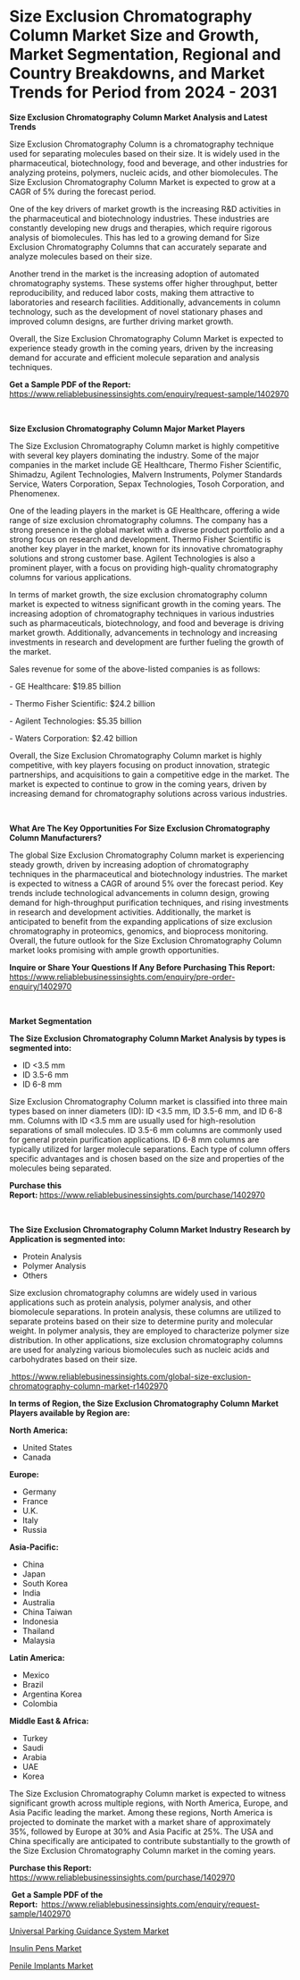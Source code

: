 <p><h1>Size Exclusion Chromatography Column Market Size and Growth, Market Segmentation, Regional and Country Breakdowns, and Market Trends for Period from 2024 -  2031</h1></p><p><strong>Size Exclusion Chromatography Column Market Analysis and Latest Trends</strong></p>
<p><p>Size Exclusion Chromatography Column is a chromatography technique used for separating molecules based on their size. It is widely used in the pharmaceutical, biotechnology, food and beverage, and other industries for analyzing proteins, polymers, nucleic acids, and other biomolecules. The Size Exclusion Chromatography Column Market is expected to grow at a CAGR of 5% during the forecast period.</p><p>One of the key drivers of market growth is the increasing R&D activities in the pharmaceutical and biotechnology industries. These industries are constantly developing new drugs and therapies, which require rigorous analysis of biomolecules. This has led to a growing demand for Size Exclusion Chromatography Columns that can accurately separate and analyze molecules based on their size.</p><p>Another trend in the market is the increasing adoption of automated chromatography systems. These systems offer higher throughput, better reproducibility, and reduced labor costs, making them attractive to laboratories and research facilities. Additionally, advancements in column technology, such as the development of novel stationary phases and improved column designs, are further driving market growth.</p><p>Overall, the Size Exclusion Chromatography Column Market is expected to experience steady growth in the coming years, driven by the increasing demand for accurate and efficient molecule separation and analysis techniques.</p></p>
<p><strong>Get a Sample PDF of the Report:&nbsp;</strong> <a href="https://www.reliablebusinessinsights.com/enquiry/request-sample/1402970">https://www.reliablebusinessinsights.com/enquiry/request-sample/1402970</a></p>
<p>&nbsp;</p>
<p><strong>Size Exclusion Chromatography Column Major Market Players</strong></p>
<p><p>The Size Exclusion Chromatography Column market is highly competitive with several key players dominating the industry. Some of the major companies in the market include GE Healthcare, Thermo Fisher Scientific, Shimadzu, Agilent Technologies, Malvern Instruments, Polymer Standards Service, Waters Corporation, Sepax Technologies, Tosoh Corporation, and Phenomenex.</p><p>One of the leading players in the market is GE Healthcare, offering a wide range of size exclusion chromatography columns. The company has a strong presence in the global market with a diverse product portfolio and a strong focus on research and development. Thermo Fisher Scientific is another key player in the market, known for its innovative chromatography solutions and strong customer base. Agilent Technologies is also a prominent player, with a focus on providing high-quality chromatography columns for various applications.</p><p>In terms of market growth, the size exclusion chromatography column market is expected to witness significant growth in the coming years. The increasing adoption of chromatography techniques in various industries such as pharmaceuticals, biotechnology, and food and beverage is driving market growth. Additionally, advancements in technology and increasing investments in research and development are further fueling the growth of the market.</p><p>Sales revenue for some of the above-listed companies is as follows:</p><p>- GE Healthcare: $19.85 billion</p><p>- Thermo Fisher Scientific: $24.2 billion</p><p>- Agilent Technologies: $5.35 billion</p><p>- Waters Corporation: $2.42 billion</p><p>Overall, the Size Exclusion Chromatography Column market is highly competitive, with key players focusing on product innovation, strategic partnerships, and acquisitions to gain a competitive edge in the market. The market is expected to continue to grow in the coming years, driven by increasing demand for chromatography solutions across various industries.</p></p>
<p>&nbsp;</p>
<p><strong>What Are The Key Opportunities For Size Exclusion Chromatography Column Manufacturers?</strong></p>
<p><p>The global Size Exclusion Chromatography Column market is experiencing steady growth, driven by increasing adoption of chromatography techniques in the pharmaceutical and biotechnology industries. The market is expected to witness a CAGR of around 5% over the forecast period. Key trends include technological advancements in column design, growing demand for high-throughput purification techniques, and rising investments in research and development activities. Additionally, the market is anticipated to benefit from the expanding applications of size exclusion chromatography in proteomics, genomics, and bioprocess monitoring. Overall, the future outlook for the Size Exclusion Chromatography Column market looks promising with ample growth opportunities.</p></p>
<p><strong>Inquire or Share Your Questions If Any Before Purchasing This Report:</strong> <a href="https://www.reliablebusinessinsights.com/enquiry/pre-order-enquiry/1402970">https://www.reliablebusinessinsights.com/enquiry/pre-order-enquiry/1402970</a></p>
<p>&nbsp;</p>
<p><strong>Market Segmentation</strong></p>
<p><strong>The Size Exclusion Chromatography Column Market Analysis by types is segmented into:</strong></p>
<p><ul><li>ID <3.5 mm</li><li>ID 3.5-6 mm</li><li>ID 6-8 mm</li></ul></p>
<p><p>Size Exclusion Chromatography Column market is classified into three main types based on inner diameters (ID): ID <3.5 mm, ID 3.5-6 mm, and ID 6-8 mm. Columns with ID <3.5 mm are usually used for high-resolution separations of small molecules. ID 3.5-6 mm columns are commonly used for general protein purification applications. ID 6-8 mm columns are typically utilized for larger molecule separations. Each type of column offers specific advantages and is chosen based on the size and properties of the molecules being separated.</p></p>
<p><strong>Purchase this Report:&nbsp;</strong><a href="https://www.reliablebusinessinsights.com/purchase/1402970">https://www.reliablebusinessinsights.com/purchase/1402970</a></p>
<p>&nbsp;</p>
<p><strong>The Size Exclusion Chromatography Column Market Industry Research by Application is segmented into:</strong></p>
<p><ul><li>Protein Analysis</li><li>Polymer Analysis</li><li>Others</li></ul></p>
<p><p>Size exclusion chromatography columns are widely used in various applications such as protein analysis, polymer analysis, and other biomolecule separations. In protein analysis, these columns are utilized to separate proteins based on their size to determine purity and molecular weight. In polymer analysis, they are employed to characterize polymer size distribution. In other applications, size exclusion chromatography columns are used for analyzing various biomolecules such as nucleic acids and carbohydrates based on their size.</p></p>
<p><a href="https://www.reliablebusinessinsights.com/global-size-exclusion-chromatography-column-market-r1402970">&nbsp;https://www.reliablebusinessinsights.com/global-size-exclusion-chromatography-column-market-r1402970</a></p>
<p><strong>In terms of Region, the Size Exclusion Chromatography Column Market Players available by Region are:</strong></p>
<p>
    <p> <strong> North America: </strong>
        <ul>
            <li>United States</li>
            <li>Canada</li>
        </ul>
        </p> 
    <p> <strong> Europe: </strong>
        <ul>
            <li>Germany</li>
            <li>France</li>
            <li>U.K.</li>
            <li>Italy</li>
            <li>Russia</li>
        </ul>
        </p> 
    <p> <strong> Asia-Pacific: </strong>
        <ul>
            <li>China</li>
            <li>Japan</li>
            <li>South Korea</li>
            <li>India</li>
            <li>Australia</li>
            <li>China Taiwan</li>
            <li>Indonesia</li>
            <li>Thailand</li>
            <li>Malaysia</li>
        </ul>
        </p> 
    <p> <strong> Latin America: </strong>
        <ul>
            <li>Mexico</li>
            <li>Brazil</li>
            <li>Argentina Korea</li>
            <li>Colombia</li>
        </ul>
        </p> 
    <p> <strong> Middle East & Africa: </strong>
        <ul>
            <li>Turkey</li>
            <li>Saudi</li>
            <li>Arabia</li>
            <li>UAE</li>
            <li>Korea</li>
        </ul>
    </p>
    </p>
<p><p>The Size Exclusion Chromatography Column market is expected to witness significant growth across multiple regions, with North America, Europe, and Asia Pacific leading the market. Among these regions, North America is projected to dominate the market with a market share of approximately 35%, followed by Europe at 30% and Asia Pacific at 25%. The USA and China specifically are anticipated to contribute substantially to the growth of the Size Exclusion Chromatography Column market in the coming years.</p></p>
<p><strong>Purchase this Report: </strong><a href="https://www.reliablebusinessinsights.com/purchase/1402970">https://www.reliablebusinessinsights.com/purchase/1402970</a></p>
<p>&nbsp;<strong>Get a Sample PDF of the Report:&nbsp;&nbsp;</strong><a href="https://www.reliablebusinessinsights.com/enquiry/request-sample/1402970">https://www.reliablebusinessinsights.com/enquiry/request-sample/1402970</a></p>
<p><strong></strong></p>
<p><p><a href="https://github.com/suitykhatun12/Market-Research-Report-List-1/blob/main/universal-parking-guidance-system-market.md">Universal Parking Guidance System Market</a></p><p><a href="https://www.linkedin.com/pulse/insulin-pens-market-research-report-its-history-forecast-2024-bhvvc">Insulin Pens Market</a></p><p><a href="https://www.linkedin.com/pulse/penile-implants-market-share-evolution-growth-trends-2024--o1stc">Penile Implants Market</a></p></p>